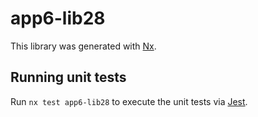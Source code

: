 # app6-lib28

This library was generated with [Nx](https://nx.dev).

## Running unit tests

Run `nx test app6-lib28` to execute the unit tests via [Jest](https://jestjs.io).
